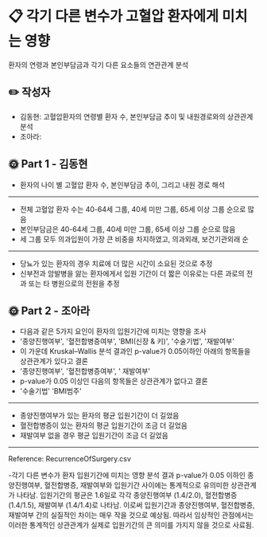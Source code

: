 
# 📋 각기 다른 변수가 고혈압 환자에게 미치는 영향

환자의 연령과 본인부담금과 각기 다른 요소들의 연관관계 분석

## ✏️ 작성자

- 김동현: 고혈압환자의 연령별 환자 수, 본인부담금 추이 및 내원경로와의 상관관계 분석
- 조아라:

## 🌞 Part 1 - 김동현

- 환자의 나이 별 고혈압 환자 수, 본인부담금 추이, 그리고 내원 경로 해석

-----
  
- 전체 고혈압 환자 수는 40-64세 그룹, 40세 미만 그룹, 65세 이상 그룹 순으로 많음
- 본인부담금은 40-64세 그룹, 40세 미만 그룹, 65세 이상 그룹 순으로 많음
- 세 그룹 모두 의과입원이 가장 큰 비중을 차지하였고, 의과외래, 보건기관외래 순

-----
- 당뇨가 있는 환자의 경우 치료에 더 많은 시간이 소요된 것으로 추정
- 신부전과 암발병을 앓는 환자에게서 입원 기간이 더 짧은 이유로는 다른 과로의 전과 또는 타 병원으로의 전원을 추정


## 🌞 Part 2 - 조아라

- 다음과 같은 5가지 요인이 환자의 입원기간에 미치는 영향을 조사
- '종양진행여부', '혈전합병증여부', 'BMI(신장 & 키)', '수술기법', '재발여부'
- 이 가운데 Kruskal–Wallis 분석 결과인 p-value가 0.05이하인 아래의 항목들을 상관관계가 있다고 결론
- '종양진행여부', '혈전합병증여부', ' 재발여부'
- p-value가 0.05 이상인 다음의 항목들은 상관관계가 없다고 결론
- '수술기법' 'BMI범주'
-----

- 종양진행여부가 있는 환자의 평균 입원기간이 더 길었음
- 혈전합병증이 있는 환자의 평균 입원기간이 조금 더 길었음
- 재발여부 없을 경우 평균 입원기간이 조금 더 길었음

-----
Reference: RecurrenceOfSurgery.csv

-각기 다른 변수가 환자 입원기간에 미치는 영향 분석 결과 p-value가 0.05 이하인 종양진행여부, 혈전합병증, 재발여부와 입원기간 사이에는 통계적으로 유의미한 상관관계가 나타남. 입원기간의 평균은 1.6일로 각각 종양진행여부 (1.4/2.0), 혈전합병증 (1.4/1.5), 재발여부 (1.4/1.4)로 나타남. 이로써 입원기간과 종양진행여부, 혈전합병증, 재발여부 간의 실질적인 차이는 매우 작을 것으로 예상됨.
따라서 임상적인 관점에서는 이러한 통계적인 상관관계가 실제로 입원기간의 큰 의미를 가지지 않을 것으로 사료됨.  
